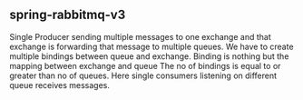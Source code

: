 ## spring-rabbitmq-v3 ##

Single Producer sending multiple messages to one exchange and that exchange is forwarding that message to multiple queues. We have to create multiple bindings between queue and exchange. Binding is nothing but the mapping between exchange and queue The no of bindings is equal to or greater than no of queues. Here single consumers listening on different queue receives messages. 
